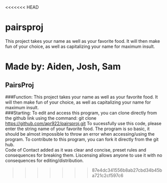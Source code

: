 <<<<<<< HEAD
# pairsproj
This project takes your name as well as your favorite food.  It will then make fun of your choice, as well as capitalizing your name for maximum insult.

Made by: Aiden, Josh, Sam
=======
## PairsProj
###Function:
This project takes your name as well as your favorite food.  It will then make fun of your choice, as well as capitalizing your name for maximum insult.  
###Starting:
To edit and access this program, you can clone directly from the github link using the command:
git clone https://github.com/apr922/pairsproj.git
To sucessfully use this code, please enter the string name of your favorite food.  The program is so basic, it should be almost impossible to throw an error when accessing/using the program.
To contribute to this program, you can fork it directly from the git hub.  
Code of Contact added as it was clear and concise, preset rules and consequences for breaking them.
Liscensing allows anyone to use it with no consequences for editing/distribution.



>>>>>>> 87e4dc341556b8ab27cbd34b45ba721c2cf597c6

